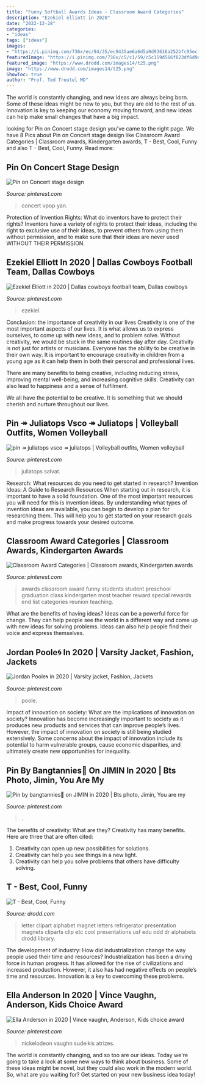 ```yaml
---
title: "Funny Softball Awards Ideas - Classroom Award Categories"
description: "Ezekiel elliott in 2020"
date: "2022-12-28"
categories:
- "ideas"
tags: ["ideas"]
images:
- "https://i.pinimg.com/736x/ec/94/35/ec9435ae6a6d5a0d93616a252bfc95ec.jpg"
featuredImage: "https://i.pinimg.com/736x/c5/c1/59/c5c159d566f823df6d9db6e8b8116f98.jpg"
featured_image: "https://www.drodd.com/images14/t25.png"
image: "https://www.drodd.com/images14/t25.png"
ShowToc: true
author: "Prof. Ted Treutel MD"
---
```



The world is constantly changing, and new ideas are always being born. Some of these ideas might be new to you, but they are old to the rest of us. Innovation is key to keeping our economy moving forward, and new ideas can help make small changes that have a big impact.

	

		
looking for Pin on Concert stage design you've came to the right page. We have 8 Pics about Pin on Concert stage design like Classroom Award Categories | Classroom awards, Kindergarten awards, T - Best, Cool, Funny and also T - Best, Cool, Funny. Read more:
		
    
## Pin On Concert Stage Design

<img loading=lazy src="https://i.pinimg.com/736x/e6/d5/4f/e6d54f8977affdb9834f5902824dbe34.jpg" onerror="this.onerror=null;this.src='https://tse4.mm.bing.net/th?id=OIP.GCMPBkxiTHvFXSF94PH-1wHaFy&amp;pid=15.1';" alt="Pin on Concert stage design">

_Source: pinterest.com_

>concert vpop yan. 

	

Protection of Invention Rights: What do inventors have to protect their rights?
Inventors have a variety of rights to protect their ideas, including the right to exclusive use of their ideas, to prevent others from using them without permission, and to make sure that their ideas are never used WITHOUT THEIR PERMISSION.

    
## Ezekiel Elliott In 2020 | Dallas Cowboys Football Team, Dallas Cowboys

<img loading=lazy src="https://i.pinimg.com/736x/f2/f6/83/f2f68399048aa2d0a0ef9a5d16539d5c.jpg" onerror="this.onerror=null;this.src='https://tse3.mm.bing.net/th?id=OIP.wiOXe1t2eXqLsCiWu89FlAHaNF&amp;pid=15.1';" alt="Ezekiel Elliott in 2020 | Dallas cowboys football team, Dallas cowboys">

_Source: pinterest.com_

>ezekiel. 

	

Conclusion: the importance of creativity in our lives
Creativity is one of the most important aspects of our lives. It is what allows us to express ourselves, to come up with new ideas, and to problem solve. Without creativity, we would be stuck in the same routines day after day.
Creativity is not just for artists or musicians. Everyone has the ability to be creative in their own way. It is important to encourage creativity in children from a young age as it can help them in both their personal and professional lives.

There are many benefits to being creative, including reducing stress, improving mental well-being, and increasing cognitive skills. Creativity can also lead to happiness and a sense of fulfilment.

We all have the potential to be creative. It is something that we should cherish and nurture throughout our lives.

    
## Pin ↠ Juliatops Vsco ↠ Juliatops | Volleyball Outfits, Women Volleyball

<img loading=lazy src="https://i.pinimg.com/736x/f0/3b/d7/f03bd7617e5fbefb65adfa891edd0580.jpg" onerror="this.onerror=null;this.src='https://tse2.mm.bing.net/th?id=OIP.2pG-OAu1zOIzouWfIfYxCwHaK0&amp;pid=15.1';" alt="pin ↠ juliatops vsco ↠ juliatops | Volleyball outfits, Women volleyball">

_Source: pinterest.com_

>juliatops salvat. 

	

Research: What resources do you need to get started in research?
Invention Ideas: A Guide to Research Resources
When starting out in research, it is important to have a solid foundation. One of the most important resources you will need for this is invention ideas. By understanding what types of invention ideas are available, you can begin to develop a plan for researching them. This will help you to get started on your research goals and make progress towards your desired outcome.

    
## Classroom Award Categories | Classroom Awards, Kindergarten Awards

<img loading=lazy src="https://i.pinimg.com/736x/17/84/63/178463dacef52f7f92cf93de4014f4d3--preschool-graduation-preschool-yearbook-ideas.jpg" onerror="this.onerror=null;this.src='https://tse2.mm.bing.net/th?id=OIP.QfE7TAj3ZgmRj5rCSXe7ywHaF7&amp;pid=15.1';" alt="Classroom Award Categories | Classroom awards, Kindergarten awards">

_Source: pinterest.com_

>awards classroom award funny students student preschool graduation class kindergarten most teacher reward special rewards end list categories reunion teaching. 

	

What are the benefits of having ideas?
Ideas can be a powerful force for change. They can help people see the world in a different way and come up with new ideas for solving problems. Ideas can also help people find their voice and express themselves.

    
## Jordan Poole🌀 In 2020 | Varsity Jacket, Fashion, Jackets

<img loading=lazy src="https://i.pinimg.com/736x/df/54/14/df54145f58d972237c251c91ef0ab60c.jpg" onerror="this.onerror=null;this.src='https://tse1.mm.bing.net/th?id=OIP.GufqknxMEtIdzo2t1iZRNgHaNG&amp;pid=15.1';" alt="Jordan Poole🌀 in 2020 | Varsity jacket, Fashion, Jackets">

_Source: pinterest.com_

>poole. 

	

Impact of innovation on society: What are the implications of innovation on society?
Innovation has become increasingly important to society as it produces new products and services that can improve people’s lives. However, the impact of innovation on society is still being studied extensively. Some concerns about the impact of innovation include its potential to harm vulnerable groups, cause economic disparities, and ultimately create new opportunities for inequality.

    
## Pin By Bangtannies🥀 On JIMIN In 2020 | Bts Photo, Jimin, You Are My

<img loading=lazy src="https://i.pinimg.com/736x/ec/94/35/ec9435ae6a6d5a0d93616a252bfc95ec.jpg" onerror="this.onerror=null;this.src='https://tse1.mm.bing.net/th?id=OIP.eTiVcdZlDx3TL7mQZv7SsgHaLG&amp;pid=15.1';" alt="Pin by bangtannies🥀 on JIMIN in 2020 | Bts photo, Jimin, You are my">

_Source: pinterest.com_

>. 

	

The benefits of creativity: What are they?
Creativity has many benefits. Here are three that are often cited: 
1) Creativity can open up new possibilities for solutions. 
2) Creativity can help you see things in a new light. 
3) Creativity can help you solve problems that others have difficulty solving.

    
## T - Best, Cool, Funny

<img loading=lazy src="https://www.drodd.com/images14/t25.png" onerror="this.onerror=null;this.src='https://tse4.mm.bing.net/th?id=OIP.OUOCenHqnaTPpXwkunzPzwAAAA&amp;pid=15.1';" alt="T - Best, Cool, Funny">

_Source: drodd.com_

>letter clipart alphabet magnet letters refrigerator presentation magnets cliparts clip etc cool presentations usf edu odd dr alphabets drodd library. 

	

The development of industry: How did industrialization change the way people used their time and resources?
Industrialization has been a driving force in human progress. It has allowed for the rise of civilizations and increased production. However, it also has had negative effects on people’s time and resources. Innovation is a key to overcoming these problems.

    
## Ella Anderson In 2020 | Vince Vaughn, Anderson, Kids Choice Award

<img loading=lazy src="https://i.pinimg.com/736x/c5/c1/59/c5c159d566f823df6d9db6e8b8116f98.jpg" onerror="this.onerror=null;this.src='https://tse3.mm.bing.net/th?id=OIP.C0Np7ocEB89xdlWNiChRKwHaLH&amp;pid=15.1';" alt="Ella Anderson in 2020 | Vince vaughn, Anderson, Kids choice award">

_Source: pinterest.com_

>nickelodeon vaughn sudeikis atrizes. 

	

The world is constantly changing, and so too are our ideas. Today we're going to take a look at some new ways to think about business. Some of these ideas might be novel, but they could also work in the modern world. So, what are you waiting for? Get started on your new business idea today!

